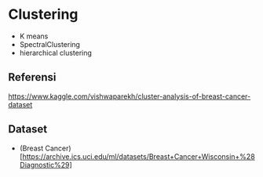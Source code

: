 # Clustering 
- K means
- SpectralClustering
- hierarchical clustering

## Referensi 
https://www.kaggle.com/vishwaparekh/cluster-analysis-of-breast-cancer-dataset

## Dataset 
- (Breast Cancer)[https://archive.ics.uci.edu/ml/datasets/Breast+Cancer+Wisconsin+%28Diagnostic%29]